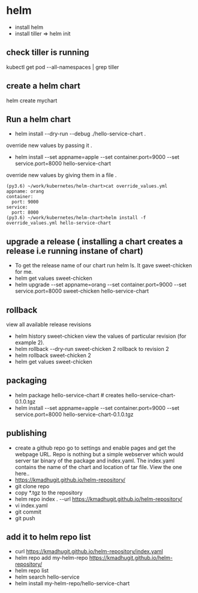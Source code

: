 # helm

* install helm
* install tiller => helm init

## check tiller is running 

kubectl get pod --all-namespaces | grep tiller

## create a helm chart

helm create mychart

## Run a helm chart
* helm install --dry-run --debug ./hello-service-chart . 

override new values by passing it . 

* helm install --set appname=apple --set container.port=9000 --set service.port=8000 hello-service-chart

override new values by giving them in a file . 

```
(py3.6) ~/work/kubernetes/helm-chart>cat override_values.yml
appname: orang
container:
  port: 9000
service:
  port: 8000
(py3.6) ~/work/kubernetes/helm-chart>helm install -f override_values.yml hello-service-chart
```

## upgrade a release ( installing a chart creates a release i.e running instane of chart)
* To get the release name of our chart run helm ls. It gave sweet-chicken for me.
* helm get values sweet-chicken
* helm upgrade --set appname=orang --set container.port=9000 --set service.port=8000 sweet-chicken hello-service-chart

## rollback 
view all available release revisions
* helm history sweet-chicken
view the values of particular revision (for example 2).
* helm rollback --dry-run sweet-chicken 2
rollback to revision 2
* helm rollback sweet-chicken 2  
* helm get values sweet-chicken


## packaging

* helm package hello-service-chart # creates hello-service-chart-0.1.0.tgz
* helm install --set appname=apple --set container.port=9000 --set service.port=8000 hello-service-chart-0.1.0.tgz

## publishing

* create a github repo go to settings and enable pages and get the webpage URL. Repo is nothing but a simple webserver which would server tar binary of the package and index.yaml. The index.yaml contains the name of the chart and location of tar file. View the one here..
* https://kmadhugit.github.io/helm-repository/
* git clone repo
* copy *.tgz to the repository
* helm repo index . --url https://kmadhugit.github.io/helm-repository/
* vi index.yaml
* git commit 
* git push

## add it to helm repo list
* curl https://kmadhugit.github.io/helm-repository/index.yaml
* helm repo add my-helm-repo https://kmadhugit.github.io/helm-repository/
* helm repo list
* helm search hello-service
* helm install my-helm-repo/hello-service-chart


